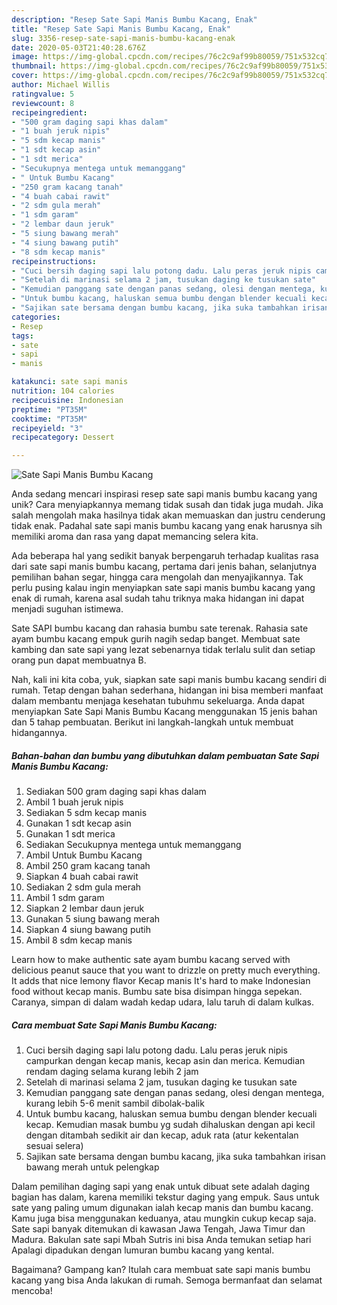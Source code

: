 ```yaml
---
description: "Resep Sate Sapi Manis Bumbu Kacang, Enak"
title: "Resep Sate Sapi Manis Bumbu Kacang, Enak"
slug: 3356-resep-sate-sapi-manis-bumbu-kacang-enak
date: 2020-05-03T21:40:28.676Z
image: https://img-global.cpcdn.com/recipes/76c2c9af99b80059/751x532cq70/sate-sapi-manis-bumbu-kacang-foto-resep-utama.jpg
thumbnail: https://img-global.cpcdn.com/recipes/76c2c9af99b80059/751x532cq70/sate-sapi-manis-bumbu-kacang-foto-resep-utama.jpg
cover: https://img-global.cpcdn.com/recipes/76c2c9af99b80059/751x532cq70/sate-sapi-manis-bumbu-kacang-foto-resep-utama.jpg
author: Michael Willis
ratingvalue: 5
reviewcount: 8
recipeingredient:
- "500 gram daging sapi khas dalam"
- "1 buah jeruk nipis"
- "5 sdm kecap manis"
- "1 sdt kecap asin"
- "1 sdt merica"
- "Secukupnya mentega untuk memanggang"
- " Untuk Bumbu Kacang"
- "250 gram kacang tanah"
- "4 buah cabai rawit"
- "2 sdm gula merah"
- "1 sdm garam"
- "2 lembar daun jeruk"
- "5 siung bawang merah"
- "4 siung bawang putih"
- "8 sdm kecap manis"
recipeinstructions:
- "Cuci bersih daging sapi lalu potong dadu. Lalu peras jeruk nipis campurkan dengan kecap manis, kecap asin dan merica. Kemudian rendam daging selama kurang lebih 2 jam"
- "Setelah di marinasi selama 2 jam, tusukan daging ke tusukan sate"
- "Kemudian panggang sate dengan panas sedang, olesi dengan mentega, kurang lebih 5-6 menit sambil dibolak-balik"
- "Untuk bumbu kacang, haluskan semua bumbu dengan blender kecuali kecap. Kemudian masak bumbu yg sudah dihaluskan dengan api kecil dengan ditambah sedikit air dan kecap, aduk rata (atur kekentalan sesuai selera)"
- "Sajikan sate bersama dengan bumbu kacang, jika suka tambahkan irisan bawang merah untuk pelengkap"
categories:
- Resep
tags:
- sate
- sapi
- manis

katakunci: sate sapi manis 
nutrition: 104 calories
recipecuisine: Indonesian
preptime: "PT35M"
cooktime: "PT35M"
recipeyield: "3"
recipecategory: Dessert

---
```



![Sate Sapi Manis Bumbu Kacang](https://img-global.cpcdn.com/recipes/76c2c9af99b80059/751x532cq70/sate-sapi-manis-bumbu-kacang-foto-resep-utama.jpg)

Anda sedang mencari inspirasi resep sate sapi manis bumbu kacang yang unik? Cara menyiapkannya memang tidak susah dan tidak juga mudah. Jika salah mengolah maka hasilnya tidak akan memuaskan dan justru cenderung tidak enak. Padahal sate sapi manis bumbu kacang yang enak harusnya sih memiliki aroma dan rasa yang dapat memancing selera kita.

Ada beberapa hal yang sedikit banyak berpengaruh terhadap kualitas rasa dari sate sapi manis bumbu kacang, pertama dari jenis bahan, selanjutnya pemilihan bahan segar, hingga cara mengolah dan menyajikannya. Tak perlu pusing kalau ingin menyiapkan sate sapi manis bumbu kacang yang enak di rumah, karena asal sudah tahu triknya maka hidangan ini dapat menjadi suguhan istimewa.

Sate SAPI bumbu kacang dan rahasia bumbu sate terenak. Rahasia sate ayam bumbu kacang empuk gurih nagih sedap banget. Membuat sate kambing dan sate sapi yang lezat sebenarnya tidak terlalu sulit dan setiap orang pun dapat membuatnya B.


Nah, kali ini kita coba, yuk, siapkan sate sapi manis bumbu kacang sendiri di rumah. Tetap dengan bahan sederhana, hidangan ini bisa memberi manfaat dalam membantu menjaga kesehatan tubuhmu sekeluarga. Anda dapat menyiapkan Sate Sapi Manis Bumbu Kacang menggunakan 15 jenis bahan dan 5 tahap pembuatan. Berikut ini langkah-langkah untuk membuat hidangannya.

<!--inarticleads1-->

##### Bahan-bahan dan bumbu yang dibutuhkan dalam pembuatan Sate Sapi Manis Bumbu Kacang:

1. Sediakan 500 gram daging sapi khas dalam
1. Ambil 1 buah jeruk nipis
1. Sediakan 5 sdm kecap manis
1. Gunakan 1 sdt kecap asin
1. Gunakan 1 sdt merica
1. Sediakan Secukupnya mentega untuk memanggang
1. Ambil  Untuk Bumbu Kacang
1. Ambil 250 gram kacang tanah
1. Siapkan 4 buah cabai rawit
1. Sediakan 2 sdm gula merah
1. Ambil 1 sdm garam
1. Siapkan 2 lembar daun jeruk
1. Gunakan 5 siung bawang merah
1. Siapkan 4 siung bawang putih
1. Ambil 8 sdm kecap manis


Learn how to make authentic sate ayam bumbu kacang served with delicious peanut sauce that you want to drizzle on pretty much everything. It adds that nice lemony flavor Kecap manis It&#39;s hard to make Indonesian food without kecap manis. Bumbu sate bisa disimpan hingga sepekan. Caranya, simpan di dalam wadah kedap udara, lalu taruh di dalam kulkas. 

<!--inarticleads2-->

##### Cara membuat Sate Sapi Manis Bumbu Kacang:

1. Cuci bersih daging sapi lalu potong dadu. Lalu peras jeruk nipis campurkan dengan kecap manis, kecap asin dan merica. Kemudian rendam daging selama kurang lebih 2 jam
1. Setelah di marinasi selama 2 jam, tusukan daging ke tusukan sate
1. Kemudian panggang sate dengan panas sedang, olesi dengan mentega, kurang lebih 5-6 menit sambil dibolak-balik
1. Untuk bumbu kacang, haluskan semua bumbu dengan blender kecuali kecap. Kemudian masak bumbu yg sudah dihaluskan dengan api kecil dengan ditambah sedikit air dan kecap, aduk rata (atur kekentalan sesuai selera)
1. Sajikan sate bersama dengan bumbu kacang, jika suka tambahkan irisan bawang merah untuk pelengkap


Dalam pemilihan daging sapi yang enak untuk dibuat sete adalah daging bagian has dalam, karena memiliki tekstur daging yang empuk. Saus untuk sate yang paling umum digunakan ialah kecap manis dan bumbu kacang. Kamu juga bisa menggunakan keduanya, atau mungkin cukup kecap saja. Sate sapi banyak ditemukan di kawasan Jawa Tengah, Jawa Timur dan Madura. Bakulan sate sapi Mbah Sutris ini bisa Anda temukan setiap hari Apalagi dipadukan dengan lumuran bumbu kacang yang kental. 

Bagaimana? Gampang kan? Itulah cara membuat sate sapi manis bumbu kacang yang bisa Anda lakukan di rumah. Semoga bermanfaat dan selamat mencoba!
